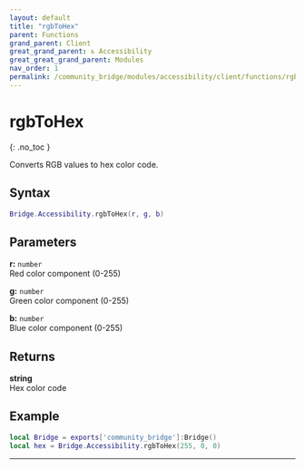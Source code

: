 ```yaml
---
layout: default
title: "rgbToHex"
parent: Functions
grand_parent: Client
great_grand_parent: ♿ Accessibility
great_great_grand_parent: Modules
nav_order: 1
permalink: /community_bridge/modules/accessibility/client/functions/rgbToHex/
---
```


# rgbToHex
{: .no_toc }

Converts RGB values to hex color code.

## Syntax

```lua
Bridge.Accessibility.rgbToHex(r, g, b)
```

## Parameters

**r:** `number`  
Red color component (0-255)

**g:** `number`  
Green color component (0-255)

**b:** `number`  
Blue color component (0-255)

## Returns

**string**  
Hex color code

## Example

```lua
local Bridge = exports['community_bridge']:Bridge()
local hex = Bridge.Accessibility.rgbToHex(255, 0, 0)
```

---
